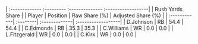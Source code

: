 | :------------- :--------- :-------------- :------------------|
|                       Rush Yards Share                       |
| Player       | Position | Raw Share (%) | Adjusted Share (%) |
| :------------| :--------| :-------------| :------------------|
| D.Johnson    | RB       | 54.4          | 54.4               |
| C.Edmonds    | RB       | 35.3          | 35.3               |
| C.Williams   | WR       | 0.0           | 0.0                |
| L.Fitzgerald | WR       | 0.0           | 0.0                |
| C.Kirk       | WR       | 0.0           | 0.0                |